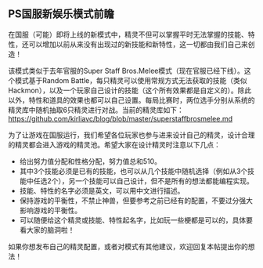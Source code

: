 ## PS国服新娱乐模式前瞻

在国服（可能）即将上线的新模式中，精灵不但可以掌握平时无法掌握的技能、特性，还可以增加以前从来没有出现过的新技能和新特性，这一切都由我们自己来创造！

该模式类似于去年官服的Super Staff Bros.Melee模式（现在官服已经下线）。这个模式基于Random Battle，每只精灵可以使用常规方式无法获取的技能（类似Hackmon），以及一个玩家自己设计的技能（这个所有效果都是自定义的）。除此以外，特性和道具的效果也都可以自己设置。每局比赛时，两位选手分别从系统的精灵库中随机抽取6只精灵进行对战。当前的精灵库如下：
https://github.com/kirliavc/blog/blob/master/superstaffbrosmelee.md

为了让游戏在国服运行，我们希望各位玩家也参与进来设计自己的精灵，设计合理的精灵都会进入游戏的精灵池。希望大家在设计精灵时注意以下几点：

- 给出努力值分配和性格分配，努力值总和510。
- 其中3个技能必须是已有的技能，也可以从几个技能中随机选择（例如从3个技能中任选2个），另一个技能可以自己设计，但不是所有的想法都能编程实现。
- 技能、特性的名字必须是英文，可以用中文进行描述。
- 保持游戏的平衡性，不禁止神兽，但要参考之前已经有的配置，不要过分强大影响游戏的平衡性。
- 可以随便给这个精灵或技能、特性起名字，比如玩一些梗都是可以的，具体要看大家的脑洞啦！

如果你想发布自己的精灵配置，或者对模式有其他建议，欢迎回复本帖提出你的想法！
